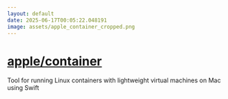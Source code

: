 ```yaml
---
layout: default
date: 2025-06-17T00:05:22.048191
image: assets/apple_container_cropped.png
---
```


# [apple/container](https://github.com/apple/container)

Tool for running Linux containers with lightweight virtual machines on Mac using Swift

